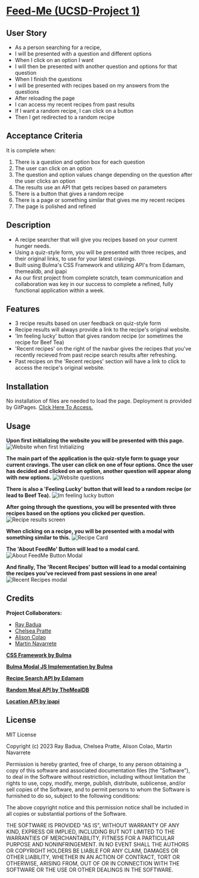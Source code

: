 # [Feed-Me (UCSD-Project 1)](https://epicasino.github.io/Feed-Me/)

## User Story

- As a person searching for a recipe,
- I will be presented with a question and different options
- When I click on an option I want
- I will then be presented with another question and options for that question
- When I finish the questions
- I will be presented with recipes based on my answers from the questions
- After reloading the page
- I can access my recent recipes from past results
- If I want a random recipe, I can click on a button
- Then I get redirected to a random recipe

## Acceptance Criteria

It is complete when:

1. There is a question and option box for each question
2. The user can click on an option
3. The question and option values change depending on the question after the user clicks an option
4. The results use an API that gets recipes based on parameters
5. There is a button that gives a random recipe
6. There is a page or something similar that gives me my recent recipes
7. The page is polished and refined

## Description

- A recipe searcher that will give you recipes based on your current hunger needs.
- Using a quiz-style form, you will be presented with three recipes, and their original links, to use for your latest cravings.
- Built using Bulma's CSS Framework and utilizing API's from Edamam, themealdb, and ipapi
- As our first project from complete scratch, team communication and collaboration was key in our success to complete a refined, fully functional application within a week.

## Features

- 3 recipe results based on user feedback on quiz-style form
- Recipe results will always provide a link to the recipe's original website.
- 'Im feeling lucky' button that gives random recipe (or sometimes the recipe for Beef Tea)
- 'Recent recipes' on the right of the navbar gives the recipes that you've recently recieved from past recipe search results after refreshing.
- Past recipes on the 'Recent recipes' section will have a link to click to access the recipe's original website.

## Installation

No installation of files are needed to load the page. Deployment is provided by GitPages. [Click Here To Access.](https://epicasino.github.io/Feed-Me/)

## Usage

**Upon first initializing the website you will be presented with this page.**
![Website when first Initializing](./assets/images/readme-images/initialization.JPG)

**The main part of the application is the quiz-style form to guage your current cravings. The user can click on one of four options. Once the user has decided and clicked on an option, another question will appear along with new options.**
![Website questions](./assets/images/readme-images/quiz-section.JPG)

**There is also a 'Feeling Lucky' button that will lead to a random recipe (or lead to Beef Tea).**
![Im feeling lucky button](./assets/images/readme-images/feeling-lucky.JPG)

**After going through the questions, you will be presented with three recipes based on the options you clicked per question.**
![Recipe results screen](./assets/images/readme-images/recipe-results.JPG)

**When clicking on a recipe, you will be presented with a modal with something similar to this.**
![Recipe Card](./assets/images/readme-images/recipe-results-card.JPG)

**The 'About FeedMe' Button will lead to a modal card.**
![About FeedMe Button Modal](./assets/images/readme-images/about-me.JPG)

**And finally, The 'Recent Recipes' button will lead to a modal containing the recipes you've recieved from past sessions in one area!**
![Recent Recipes modal](./assets/images/readme-images/recent-recipes.JPG)

## Credits

**Project Collaborators:**

- [Ray Badua](https://github.com/epicasino)
- [Chelsea Pratte](https://github.com/callmechelsea)
- [Alison Colao](https://github.com/acolao)
- [Martin Navarrete](https://github.com/mavarreteno)

**[CSS Framework by Bulma](https://bulma.io/)**

**[Bulma Modal JS Implementation by Bulma](https://bulma.io/documentation/components/modal/)**

**[Recipe Search API by Edamam](https://developer.edamam.com/edamam-docs-recipe-api)**

**[Random Meal API by TheMealDB](https://www.themealdb.com/)**

**[Location API by ipapi](https://ipapi.co/)**

## License

MIT License

Copyright (c) 2023 Ray Badua, Chelsea Pratte, Alison Colao, Martin Navarrete

Permission is hereby granted, free of charge, to any person obtaining a copy
of this software and associated documentation files (the "Software"), to deal
in the Software without restriction, including without limitation the rights
to use, copy, modify, merge, publish, distribute, sublicense, and/or sell
copies of the Software, and to permit persons to whom the Software is
furnished to do so, subject to the following conditions:

The above copyright notice and this permission notice shall be included in all
copies or substantial portions of the Software.

THE SOFTWARE IS PROVIDED "AS IS", WITHOUT WARRANTY OF ANY KIND, EXPRESS OR
IMPLIED, INCLUDING BUT NOT LIMITED TO THE WARRANTIES OF MERCHANTABILITY,
FITNESS FOR A PARTICULAR PURPOSE AND NONINFRINGEMENT. IN NO EVENT SHALL THE
AUTHORS OR COPYRIGHT HOLDERS BE LIABLE FOR ANY CLAIM, DAMAGES OR OTHER
LIABILITY, WHETHER IN AN ACTION OF CONTRACT, TORT OR OTHERWISE, ARISING FROM,
OUT OF OR IN CONNECTION WITH THE SOFTWARE OR THE USE OR OTHER DEALINGS IN THE
SOFTWARE.
